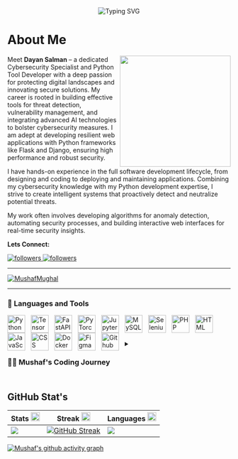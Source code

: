 <div style="text-align:center;">
    <img src="https://readme-typing-svg.demolab.com?font=Fira+Code&weight=600&pause=1000&center=true&vCenter=true&random=false&width=600&lines=Cyber+Engineer+%7C+Python+%7C+Ai+%7C+Information+Security" alt="Typing SVG" />
</div>

# About Me
<img align='right' src='https://camo.githubusercontent.com/2366b34bb903c09617990fb5fff4622f3e941349e846ddb7e73df872a9d21233/68747470733a2f2f63646e2e6472696262626c652e636f6d2f75736572732f3733303730332f73637265656e73686f74732f363538313234332f6176656e746f2e676966' widht=100 height=250 >

Meet **Dayan Salman** – a dedicated Cybersecurity Specialist and Python Tool Developer with a deep passion for protecting digital landscapes and innovating secure solutions. My career is rooted in building effective tools for threat detection, vulnerability management, and integrating advanced AI technologies to bolster cybersecurity measures. I am adept at developing resilient web applications with Python frameworks like Flask and Django, ensuring high performance and robust security.

I have hands-on experience in the full software development lifecycle, from designing and coding to deploying and maintaining applications. Combining my cybersecurity knowledge with my Python development expertise, I strive to create intelligent systems that proactively detect and neutralize potential threats.

My work often involves developing algorithms for anomaly detection, automating security processes, and building interactive web interfaces for real-time security insights.

**Lets Connect:**

<p align="left">
    <a href="https:/www.linkedin.com/in/dayansalman/">
        <img alt="followers" title="Connect with me on LinkedIn" src="https://img.shields.io/badge/LinkedIn-6K-blue"/>
    </a>
    <a href="https://github.com/MushafMughal?tab=followers">
        <img alt="followers" title="Follow me on Github" src="https://img.shields.io/badge/Follow_Me-+-blue"/>
    </a>
</p>

---
<p align="left"> <a href="https://github.com/ryo-ma/github-profile-trophy"><img src="https://github-profile-trophy.vercel.app/?username=MushafMughal" alt="MushafMughal" /></a> </p>

---

### 🧰 Languages and Tools

<img align="left" alt="Python" width="40px" style="padding-right:10px;" src="https://cdn.jsdelivr.net/gh/devicons/devicon@latest/icons/python/python-original.svg" />
<img align="left" alt="Tensor Flow" width="40px" style="padding-right:10px;" src="https://cdn.jsdelivr.net/gh/devicons/devicon@latest/icons/tensorflow/tensorflow-original.svg" />
<img align="left" alt="FastAPI" width="40px" style="padding-right:10px;" src="https://cdn.jsdelivr.net/gh/devicons/devicon@latest/icons/fastapi/fastapi-original-wordmark.svg" />
<img align="left" alt="PyTorch" width="40px" style="padding-right:10px;" src="https://cdn.jsdelivr.net/gh/devicons/devicon@latest/icons/pytorch/pytorch-original-wordmark.svg" />
<img align="left" alt="Jupyter" width="40px" style="padding-right:10px;" src="https://cdn.jsdelivr.net/gh/devicons/devicon@latest/icons/jupyter/jupyter-original-wordmark.svg" />
<img align="left" alt="MySQL" width="40px" style="padding-right:10px;" src="https://cdn.jsdelivr.net/gh/devicons/devicon@latest/icons/mysql/mysql-original-wordmark.svg" />   
<img align="left" alt="Selenium" width="40px" style="padding-right:10px;" src="https://cdn.jsdelivr.net/gh/devicons/devicon@latest/icons/selenium/selenium-original.svg" />   
<img align="left" alt="PHP" width="40px" style="padding-right:10px;" src="https://cdn.jsdelivr.net/gh/devicons/devicon@latest/icons/php/php-plain.svg" />   
<img align="left" alt="HTML" width="40px" style="padding-right:10px;" src="https://cdn.jsdelivr.net/gh/devicons/devicon@latest/icons/html5/html5-original.svg" /> 
<img align="left" alt="JavaScript" width="40px" style="padding-right:10px;" src="https://cdn.jsdelivr.net/gh/devicons/devicon@latest/icons/javascript/javascript-plain.svg" /> 
<img align="left" alt="CSS" width="40px" style="padding-right:10px;" src="https://cdn.jsdelivr.net/gh/devicons/devicon@latest/icons/css3/css3-original.svg" /> 
<img align="left" alt="Docker" width="40px" style="padding-right:10px;" src="https://cdn.jsdelivr.net/gh/devicons/devicon@latest/icons/docker/docker-original-wordmark.svg" />
<img align="left" alt="Figma" width="40px" style="padding-right:10px;" src="https://cdn.jsdelivr.net/gh/devicons/devicon@latest/icons/figma/figma-original.svg" />
<img align="left" alt="Github" width="40px" style="padding-right:10px;" src="https://cdn.jsdelivr.net/gh/devicons/devicon@latest/icons/github/github-original.svg" />

<br />

# 

<details>
 <summary><h3>👨‍💻 Mushaf's Coding Journey</h3></summary>

I began my journey as a computer science student with  passion to learn everything I could about this programming world. However, I felt lost without proper guidance on which domain to pursue. It was tough, especially when my teacher reminded us that we had just three semesters to make our choice. So, I delved into research, exploring different fields which includes Cyber Security, Python tool developer, BackEnd Developer or FullStack Developer.

After much contemplation, Data science caught my eyes on it. So in my second semester, I decided to dive into this exciting realm of Data. I enrolled in an applied data science course and embarked on my learning journey. Since then, I've immersed myself in the coding aspect, facing numerous challenging projects along the way.
**Now, I proudly consider myself a self-taught data enthusiast!**

</details>

 # 

## GitHub Stat's

  |Stats <img src='.github/workflows/cartoon1.gif' height=20/>|Streak <img src='.github/workflows/cartoon1.gif' height=20/>|Languages <img src='.github/workflows/cartoon1.gif' height=20/>
  |---|---|---|
  |[![](http://github-profile-summary-cards.vercel.app/api/cards/stats?username=MushafMughal&theme=gruvbox)](https://github.com/MushafMughal/)|[![GitHub Streak](https://streak-stats.demolab.com?user=MushafMughal&theme=gruvbox&hide_border=true&border_radius=32&date_format=j%20M%5B%20Y%5D&ring=888888)](https://github.com/MushafMughal/)|[![](http://github-profile-summary-cards.vercel.app/api/cards/repos-per-language?username=MushafMughal&theme=gruvbox)](https://github.com/MushafMughal/)|


[![Mushaf's github activity graph](https://github-readme-activity-graph.vercel.app/graph?username=MushafMughal&bg_color=282624&color=d68a1f&line=a8a8a8&point=b05907&area=true&hide_border=true)](https://github.com/MushafMughal/Programming-Gifs)
<div align='center'>
